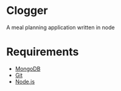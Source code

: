 # Clogger
A meal planning application written in node

# Requirements
* [MongoDB](https://www.mongodb.org/downloads)
* [Git](https://git-scm.com/download/)
* [Node.js](https://nodejs.org/en/)
